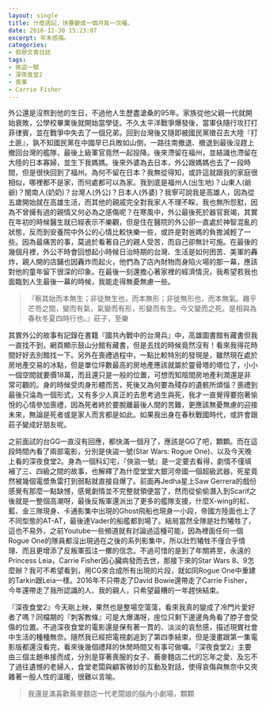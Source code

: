 ```yaml
---
layout: single
title: 什麼週記，快要變成一個月寫一次囉。
date: 2016-12-30 15:23:07
excerpt: 年末感傷。
categories:
- 假掰文青日誌
tags:
- 俠盜一號
- 深夜食堂2
- 喪事
- Carrie Fisher
---
```


外公還是沒熬到他的生日，不過他人生歷盡滄桑的95年。家族從他父親一代就開始衰敗，公學校畢業後就開始當學徒。不久太平洋戰爭爆發後，當軍伕隨行攻打打菲律賓，並在戰爭中失去了一個兄弟。回到台灣後又隨即被國民黨徵召去大陸『打土匪』，孰不知國民黨在中國早已兵敗如山倒，一路往南撤退、撤退到最後沒趕上撤回台灣的艦隊，最後上級軍官竟然一起投降。後來滯留在福州，並結識也滯留在大陸的日本寡婦，並生下我媽媽。後來外婆為去日本，外公跟媽媽也去了一段時間，但是很快回到了福州。為何不留在日本？我無從得知，或許這就跟我的家庭很相似，哪裡都不是家，而何處都可以為家。我到底是福州人(出生地)？山東人(爺爺)？閩南人(奶奶)？台灣人(外公)？日本人(外婆)？我寧可說我是高雄人，因為從五歲開始就在高雄生活，而其他的親戚完全對我家人不理不睬，我也無所怨懟，因為不曾擁有過的親情又何必為之感傷呢？在寒風中，外公最後死於器官衰竭，其實在年初的時候醫生就已經表示不樂觀，但是住在醫院的外公卻一直處於神智混亂的狀態，反而到安養院中外公的心情比較快樂一些，或許是對爸媽的負擔減輕了一些。因為最痛苦的事，莫過於看著自己的親人受苦，而自己卻無計可施。在最後的幾個月裡，外公不時會回想起小時候日治時期的台灣、生活是如何困苦、美軍的轟炸，親人開的店鋪也因轟炸而起火，他們為了店內財物而身陷火場的那一幕，應該對他的童年留下很深的印象。在最後一刻還擔心著家裡的經濟情況，我希望若我也面臨到人生最後一幕的時候，我能走得無憂無慮一些。

>『察其始而本無生；非徒無生也，而本無形；非徙無形也，而本無氣。雜乎芒芴之間，變而有氣，氣變而有形，形變而有生。今又變而之死。是相與為春秋冬夏四時行也。』莊子，至樂

其實外公的故事有記錄在書籍『國共內戰中的台灣兵』中，高雄圖書館有藏書但我一直找不到，網頁顯示鼓山分館有藏書，但是去找的時候竟然沒有！看來我得花時間好好去別館找一下。另外在喪禮過程中，一點比較特別的發現是，雖然現在處於房地產交易的冰點，但是單位坪數最高的房地產應該就屬於靈骨塔的塔位了，小小一個空間就要價18萬，而且還只是一般的位置，可想而知陰間房地產利潤還是非常可觀的。身的時候受肉身形體而苦，死後又為何要為殘存的遺骸所煩惱？喪禮到最後只淪為一個形式，又有多少人真正的去思考過生與死，我才一直覺得要抱著愉悅的心情參加喪禮，因為死者終於要脫離最後人間的苦難，更應該無憂無慮的迎接未來，無論是死者或是家人而言都是如此。如果我出身在春秋戰國時代，或許會跟莊子變成好朋友呢。

之前面試的台GG一直沒有回應，都快滿一個月了，應該是GG了吧，顆顆。而在這段時間內看了兩部電影，分別是俠盜一號(Star Wars: Rogue One)、以及今天晚上看的深夜食堂2。身為一個科幻宅，『俠盜一號』是一定要去看得，劇情不僅填補了三、四級之間的故事，也解釋了為什麼堂堂大銀河帝國一個超級武器，死星竟然被幾個電漿魚雷打到弱點就直接自爆了。前面再Jedha星上Saw Gerrera的戲份感覺有那麼一點缺憾，感覺劇情並不完整就領便當了，然而從偷偷潛入到Scarif之後就是一整個高潮呀，最後反叛軍還派出了更多的艦隊支援，什麼X-wing的紅、藍、金三隊現身、卡通影集中出現的Ghost飛船也現身一小段，帝國方陸面也上了不同型態的AT-AT，最後連Vader的船艦都到場了。結局當然全隊是壯烈犧牲了，這也不易外，之前Youtube一些頻道就有討論過這種可能，因為裡面任何一個Rogue One的隊員都沒出現過在之後的系列影集中，所以壯烈犧牲不僅合乎情理、而且更增添了反叛軍孤注一擲的信念。不過可惜的是到了年關將至，永遠的Princess Leia，Carrie Fisher因心臟病發而去世，那接下來的Star Wars 8、9怎麼辦？我可不希望看到，用CG來合成所有出現的片段，就如同Rogue One中重建的Tarkin跟Leia一樣。2016年不只帶走了David Bowie還帶走了Carrie Fisher，今年還帶走了我所認識的人、我的親人，只希望最糟的一年趕快結束。

『深夜食堂2』今天剛上映，果然也是整場空蕩蕩，看來我真的變成了冷門片愛好者了嗎？同檔期的『刺客教條』可是大爆滿呀，座位只剩下邊邊角角看了脖子會受傷的位置。不過深夜食堂的電影還是保有著一貫的、淡淡的哀愁感，描述現實社會中生活的種種無奈。隨然我已經把電視劇追到了第四季結束，但是漫畫跟第一集電影版都還沒看完，看來後幾個禮拜的休閒時間又有事可做囉。『深夜食堂2』主要由三個主題串接而成，分別是穿著喪服的女子、蕎麥麵店二代的忘年之愛、及忘不了過往遺憾的老婦人，食堂老闆與顧客微妙的互動及對話，使得哀傷與無奈中又夾雜著一股人性的溫暖，很難以言喻。

> 我還是滿喜歡蕎麥麵店一代老闆娘的腦內小劇場，顆顆
